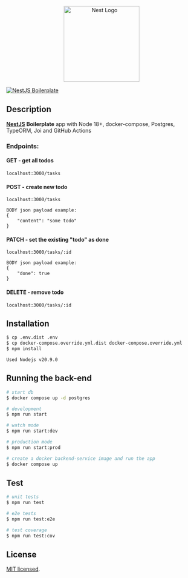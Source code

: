<p align="center">
  <a href="http://nestjs.com/" target="blank"><img src="https://nestjs.com/img/logo-small.svg" width="200" alt="Nest Logo" /></a>
</p>

[![NestJS Boilerplate](https://github.com/mkopa/nestjs-boilerplate/actions/workflows/tests.yml/badge.svg)](https://github.com/mkopa/nestjs-boilerplate/actions/workflows/tests.yml)
## Description

**[NestJS](https://nestjs.com)** **Boilerplate** app with Node 18+, docker-compose,  Postgres, TypeORM, Joi and GitHub Actions

### Endpoints:

#### GET - get all todos
```
localhost:3000/tasks
```
#### POST - create new todo
```
localhost:3000/tasks

BODY json payload example:
{
    "content": "some todo"
}
```
#### PATCH - set the existing "todo" as done
```
localhost:3000/tasks/:id

BODY json payload example:
{
    "done": true
}
```
#### DELETE - remove todo
```
localhost:3000/tasks/:id
```

## Installation

```bash
$ cp .env.dist .env
$ cp docker-compose.override.yml.dist docker-compose.override.yml
$ npm install
```

`
Used Nodejs v20.9.0
`

## Running the back-end

```bash
# start db
$ docker compose up -d postgres

# development
$ npm run start

# watch mode
$ npm run start:dev

# production mode
$ npm run start:prod

# create a docker backend-service image and run the app
$ docker compose up
```

## Test

```bash
# unit tests
$ npm run test

# e2e tests
$ npm run test:e2e

# test coverage
$ npm run test:cov
```

## License

[MIT licensed](LICENSE).
